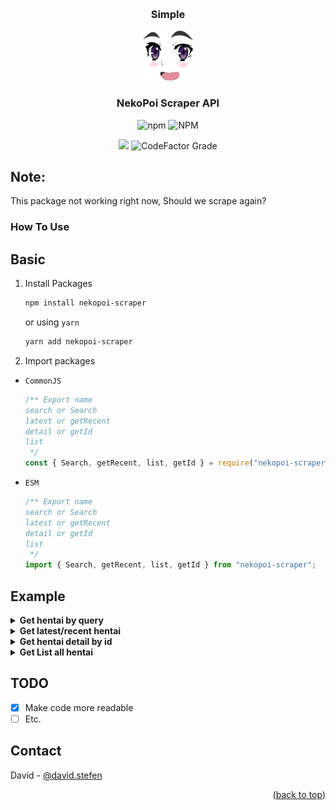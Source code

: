 <a name="readme-top"></a>
<br />

<h3 align="center">Simple</h3>
<div align="center">
  <a href="#">
    <img src="images/logo.png" alt="Logo" width="80" height="80">
  </a>

<h3 align="center">NekoPoi Scraper API</h3>
<img alt="npm" src="https://img.shields.io/npm/dw/nekopoi-scraper">
<img alt="NPM" src="https://img.shields.io/npm/l/nekopoi-scraper">

<a href="https://visitorbadge.io/status?path=https%3A%2F%2Fgithub.com%2Fxct007%2Fnekopoi-scraper"></a>
<img src="https://api.visitorbadge.io/api/visitors?path=https%3A%2F%2Fgithub.com%2Fxct007%2Fnekopoi-scraper&countColor=%232ccce4&style=flat" />
<img alt="CodeFactor Grade" src="https://img.shields.io/codefactor/grade/github/xct007/nekopoi-scraper/main">
</div>

## Note:
This package not working right now,
Should we scrape again?
### How To Use

## Basic

1. Install Packages
   ```sh
   npm install nekopoi-scraper
   ```
   or using `yarn`
   ```sh
   yarn add nekopoi-scraper
   ```
2. Import packages

- `CommonJS`
  ```js
  /** Export name
  search or Search
  latest or getRecent
  detail or getId
  list
   */
  const { Search, getRecent, list, getId } = require("nekopoi-scraper");
  ```
- `ESM`
  ```js
  /** Export name
  search or Search
  latest or getRecent
  detail or getId
  list
   */
  import { Search, getRecent, list, getId } from "nekopoi-scraper";
  ```

## Example

<details><summary><b>Get hentai by query</b></summary>
    
```js
import { Search } from "nekopoi-scraper";

const query = "love";
const limit = 10; // limit output. default 10
Search(query, limit).then(async (data) => {
console.log(data);
});

````
Output
```js
  [
    {
      "id": Number,
      "date": String,
      "title":String,
      "image": String,
      "type": String,
    },
    ...
  ]
````

</details>

<details><summary><b>Get latest/recent hentai</b></summary>

```js
import { getRecent } from "nekopoi-scraper";

getRecent().then(async (data) => {
  console.log(data);
});
```

- Output

```js
[
  {
    id: Number,
    title: String,
    image: String,
    description: String,
  },
];
```

</details>

<details><summary><b>Get hentai detail by id</b></summary>

```js
import { getId } from "nekopoi-scraper";

getId(21910).then(async (data) => {
  console.log(data);
});
```

- Output

```js
  {
    "id": Number,
    "date": String,
    "title": String,
    "description": String,
    "image": String,
    "info_meta": {
      "aliases": String,
      "episode": String,
      "status": String,
      "tayang": String,
      "produser": String,
      "genre": String,
      "durasi": String,
      "skor": String,
    },
    "episode": [
      {
        "id": Number,
        "date": String,
        "title": String,
        "image": String,
      },
      ...
    ]
  }
```

- Output if **id** is episode

```js
  {
    "id":Number,
    "title": String,
    "image": String,
    "series": {
      "id": Number,
      "title": String,
      "content": String,
      "image": String,
      "genre": String,
    }
    "stream": [
      {
        "link": String
      },
      ...
    ],
    "download": [
      {
        "type": String,
        "links": [
           "name": String,
           "link": String
        ]
      },
      ...
    ],
  }
```

</details>

<details><summary><b>Get List all hentai</b></summary>

```js
import { list } from "nekopoi-scraper";

const type = "jav"; // available "jav", "hentai"
const page = 1; // optional
list(type, page).then(async (data) => {
  console.log(data);
});
```

- Output

```js
  [
    {
      "id": Number,
      "date": String,
      "title": String,
      "image": String,
      "type":String,
    }
    ...
  ]
```

</details>

## TODO

- [x] Make code more readable
- [ ] Etc.

## Contact

David - [@david.stefen](https://instagram.com/david.stefen)

<p align="right">(<a href="#readme-top">back to top</a>)</p>
